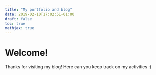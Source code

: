 ```yaml
---
title: "My portfolio and blog"
date: 2019-02-10T17:02:51+01:00
draft: false
toc: true
mathjax: true
---
```




# Welcome!

Thanks for visiting my blog! Here can you keep track on my activities :) 



<!-- {{< youtube 2xkNJL4gJ9E>}} -->


